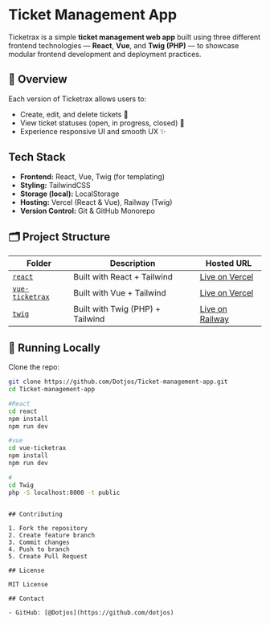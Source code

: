 # Ticket Management App

Ticketrax is a simple **ticket management web app** built using three different frontend technologies — **React**, **Vue**, and **Twig (PHP)** — to showcase modular frontend development and deployment practices.

## 🧠 Overview

Each version of Ticketrax allows users to:

- Create, edit, and delete tickets 📝
- View ticket statuses (open, in progress, closed) 🔄
- Experience responsive UI and smooth UX ✨

## Tech Stack

- **Frontend:** React, Vue, Twig (for templating)
- **Styling:** TailwindCSS
- **Storage (local):** LocalStorage
- **Hosting:** Vercel (React & Vue), Railway (Twig)
- **Version Control:** Git & GitHub Monorepo

## 🗂 Project Structure

| Folder                             | Description                      | Hosted URL                                                                  |
| ---------------------------------- | -------------------------------- | --------------------------------------------------------------------------- |
| [`react`](./react)                 | Built with React + Tailwind      | [Live on Vercel](https://ticket-management-app-two.vercel.app/)             |
| [`vue-ticketrax`](./vue-ticketrax) | Built with Vue + Tailwind        | [Live on Vercel](https://ticket-management-app-twpv.vercel.app/)            |
| [`twig`](./Twig)                   | Built with Twig (PHP) + Tailwind | [Live on Railway](https://ticket-management-app-production.up.railway.app/) |

## 🚀 Running Locally

Clone the repo:

```bash
git clone https://github.com/Dotjos/Ticket-management-app.git
cd Ticket-management-app

#React
cd react
npm install
npm run dev

#vue
cd vue-ticketrax
npm install
npm run dev

#
cd Twig
php -S localhost:8000 -t public
```

```

## Contributing

1. Fork the repository
2. Create feature branch
3. Commit changes
4. Push to branch
5. Create Pull Request

## License

MIT License

## Contact

- GitHub: [@Dotjos](https://github.com/dotjos)
```
